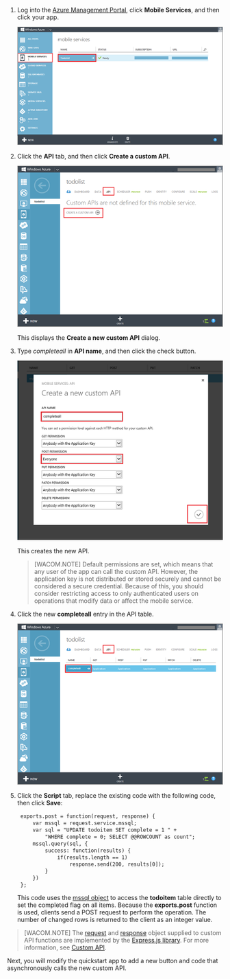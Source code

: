

1. Log into the [Azure Management Portal], click **Mobile Services**, and then click your app.

	![](./media/mobile-services-create-custom-api/mobile-services-selection.png)

2. Click the **API** tab, and then click **Create a custom API**.

	![](./media/mobile-services-create-custom-api/mobile-custom-api-create.png)

	This displays the **Create a new custom API** dialog.

3. Type _completeall_ in **API name**, and then click the check button.

	![](./media/mobile-services-create-custom-api/mobile-custom-api-create-dialog2.png)

	This creates the new API.

	> [WACOM.NOTE] Default permissions are set, which means that any user of the app can call the custom API. However, the application key is not distributed or stored securely and cannot be considered a secure credential. Because of this, you should consider restricting access to only authenticated users on operations that modify data or affect the mobile service.

4. Click the new **completeall** entry in the API table.

	![](./media/mobile-services-create-custom-api/mobile-custom-api-select2.png)

5. Click the **Script** tab, replace the existing code with the following code, then click **Save**:

		exports.post = function(request, response) {
			var mssql = request.service.mssql;
			var sql = "UPDATE todoitem SET complete = 1 " + 
                "WHERE complete = 0; SELECT @@ROWCOUNT as count";
			mssql.query(sql, {
				success: function(results) {			
					if(results.length == 1)							
						response.send(200, results[0]);			
				}
			})
		};


	This code uses the [mssql object] to access the **todoitem** table directly to set the completed flag on all items. Because the **exports.post** function is used, clients send a POST request to perform the operation. The number of changed rows is returned to the client as an integer value.

> [WACOM.NOTE]
> The <a href="http://msdn.microsoft.com/en-us/library/windowsazure/jj554218.aspx" target="_blank">request</a> and <a href="http://msdn.microsoft.com/en-us/library/windowsazure/dn303373.aspx" target="_blank">response</a> object supplied to custom API functions are implemented by the <a href="http://go.microsoft.com/fwlink/p/?LinkId=309046" target="_blank">Express.js library</a>. For more information, see <a href="http://msdn.microsoft.com/en-us/library/windowsazure/dn280974.aspx" target="_blank">Custom API</a>. 

Next, you will modify the quickstart app to add a new button and code that asynchronously calls the new custom API.

<!-- Anchors. -->

<!-- Images. -->

<!-- URLs. -->
[Azure Management Portal]: https://manage.windowsazure.cn/
[mssql object]: http://msdn.microsoft.com/en-us/library/windowsazure/jj554212.aspx
